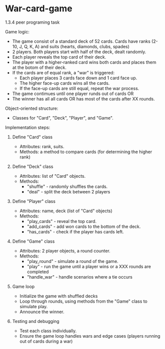# War-card-game
1.3.4 peer programing task

Game logic:
- The game consist of a standard deck of 52 cards. Cards have ranks (2-10, J, Q, K, A) and suits (hearts, diamonds, clubs, spades)
- 2 players. Both players start with half of the deck, dealt randomly.
- Each player reveals the top card of their deck.
- The player with a higher-ranked card wins both cards and places them at the botom of their deck.
- If the cards are of equal rank, a "war" is triggered:
    - Each player places 3 cards face down and 1 card face up.
    - The higher face-up cards wins all the cards.
    - If the face-up cards are still equal, repeat the war process.
- The game contimues until one player runds out of cards OR
- The winner has all all cards OR has most of the cards after XX rounds.

Object-oriented structure:
- Classes for "Card", "Deck", "Player", and "Game".

Implementation steps:

1. Define "Card" class
    - Attributes: rank, suits.
    - Methods: a method to compare cards (for determining the higher rank)

2. Define "Deck" class
    - Attributes: list of "Card" objects.
    - Methods:
        - "shuffle" - randomly shuffles the cards.
        - "deal" - split the deck between 2 players

3. Define "Player" class
    - Attributes: name, deck (list of "Card" objects)
    - Methods:
        - "play_cards" - reveal the top card.
        - "add_cards" - add won cards to the bottom of the deck.
        - "has_cards" - check if the player has cards left.

4. Define "Game" class
    - Attributes: 2 player objects, a round counter.
    - Methods:
        - "play_round" - simulate a round of the game.
        - "play" - run the game until a player wins or a XXX rounds are completed
        - "handle_war" - handle scenarios where a tie occurs

5. Game loop 
    - Initialize the game with shuffled decks
    - Loop through rounds, using methods from the "Game" class to simulate play.
    - Announce the winner.

6. Testing and debugging
    - Test each class individually.
    - Ensure the game loop handles wars and edge cases (players running out of cards during a war)

